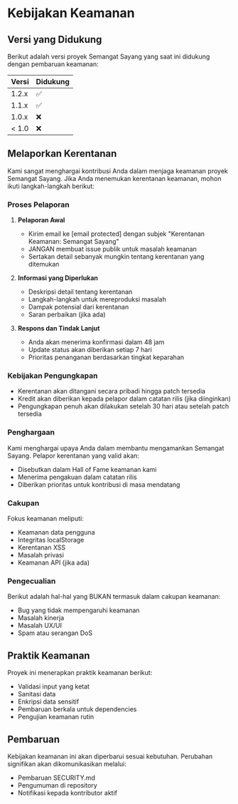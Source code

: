 # Kebijakan Keamanan

## Versi yang Didukung

Berikut adalah versi proyek Semangat Sayang yang saat ini didukung dengan pembaruan keamanan:

| Versi  | Didukung          |
| ------ | ----------------- |
| 1.2.x  | :white_check_mark: |
| 1.1.x  | :white_check_mark: |
| 1.0.x  | :x:               |
| < 1.0  | :x:               |

## Melaporkan Kerentanan

Kami sangat menghargai kontribusi Anda dalam menjaga keamanan proyek Semangat Sayang. Jika Anda menemukan kerentanan keamanan, mohon ikuti langkah-langkah berikut:

### Proses Pelaporan

1. **Pelaporan Awal**
   - Kirim email ke [email protected] dengan subjek "Kerentanan Keamanan: Semangat Sayang"
   - JANGAN membuat issue publik untuk masalah keamanan
   - Sertakan detail sebanyak mungkin tentang kerentanan yang ditemukan

2. **Informasi yang Diperlukan**
   - Deskripsi detail tentang kerentanan
   - Langkah-langkah untuk mereproduksi masalah
   - Dampak potensial dari kerentanan
   - Saran perbaikan (jika ada)

3. **Respons dan Tindak Lanjut**
   - Anda akan menerima konfirmasi dalam 48 jam
   - Update status akan diberikan setiap 7 hari
   - Prioritas penanganan berdasarkan tingkat keparahan

### Kebijakan Pengungkapan

- Kerentanan akan ditangani secara pribadi hingga patch tersedia
- Kredit akan diberikan kepada pelapor dalam catatan rilis (jika diinginkan)
- Pengungkapan penuh akan dilakukan setelah 30 hari atau setelah patch tersedia

### Penghargaan

Kami menghargai upaya Anda dalam membantu mengamankan Semangat Sayang. Pelapor kerentanan yang valid akan:
- Disebutkan dalam Hall of Fame keamanan kami
- Menerima pengakuan dalam catatan rilis
- Diberikan prioritas untuk kontribusi di masa mendatang

### Cakupan

Fokus keamanan meliputi:
- Keamanan data pengguna
- Integritas localStorage
- Kerentanan XSS
- Masalah privasi
- Keamanan API (jika ada)

### Pengecualian

Berikut adalah hal-hal yang BUKAN termasuk dalam cakupan keamanan:
- Bug yang tidak mempengaruhi keamanan
- Masalah kinerja
- Masalah UX/UI
- Spam atau serangan DoS

## Praktik Keamanan

Proyek ini menerapkan praktik keamanan berikut:
- Validasi input yang ketat
- Sanitasi data
- Enkripsi data sensitif
- Pembaruan berkala untuk dependencies
- Pengujian keamanan rutin

## Pembaruan

Kebijakan keamanan ini akan diperbarui sesuai kebutuhan. Perubahan signifikan akan dikomunikasikan melalui:
- Pembaruan SECURITY.md
- Pengumuman di repository
- Notifikasi kepada kontributor aktif
